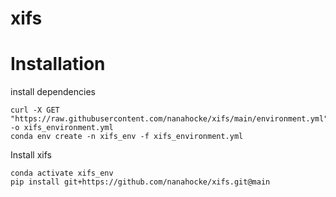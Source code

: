 # xifs
# Installation
install dependencies
```
curl -X GET "https://raw.githubusercontent.com/nanahocke/xifs/main/environment.yml" -o xifs_environment.yml
conda env create -n xifs_env -f xifs_environment.yml
```
Install xifs
```
conda activate xifs_env
pip install git+https://github.com/nanahocke/xifs.git@main
```
